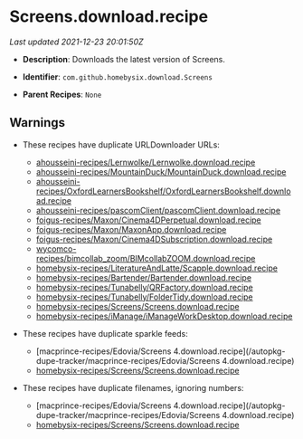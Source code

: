 # Screens.download.recipe

_Last updated 2021-12-23 20:01:50Z_

- **Description**: Downloads the latest version of Screens.

- **Identifier**: `com.github.homebysix.download.Screens`

- **Parent Recipes**: `None`


## Warnings

- These recipes have duplicate URLDownloader URLs:
    - [ahousseini-recipes/Lernwolke/Lernwolke.download.recipe](/autopkg-dupe-tracker/ahousseini-recipes/Lernwolke/Lernwolke.download.recipe)
    - [ahousseini-recipes/MountainDuck/MountainDuck.download.recipe](/autopkg-dupe-tracker/ahousseini-recipes/MountainDuck/MountainDuck.download.recipe)
    - [ahousseini-recipes/OxfordLearnersBookshelf/OxfordLearnersBookshelf.download.recipe](/autopkg-dupe-tracker/ahousseini-recipes/OxfordLearnersBookshelf/OxfordLearnersBookshelf.download.recipe)
    - [ahousseini-recipes/pascomClient/pascomClient.download.recipe](/autopkg-dupe-tracker/ahousseini-recipes/pascomClient/pascomClient.download.recipe)
    - [foigus-recipes/Maxon/Cinema4DPerpetual.download.recipe](/autopkg-dupe-tracker/foigus-recipes/Maxon/Cinema4DPerpetual.download.recipe)
    - [foigus-recipes/Maxon/MaxonApp.download.recipe](/autopkg-dupe-tracker/foigus-recipes/Maxon/MaxonApp.download.recipe)
    - [foigus-recipes/Maxon/Cinema4DSubscription.download.recipe](/autopkg-dupe-tracker/foigus-recipes/Maxon/Cinema4DSubscription.download.recipe)
    - [wycomco-recipes/bimcollab_zoom/BIMcollabZOOM.download.recipe](/autopkg-dupe-tracker/wycomco-recipes/bimcollab_zoom/BIMcollabZOOM.download.recipe)
    - [homebysix-recipes/LiteratureAndLatte/Scapple.download.recipe](/autopkg-dupe-tracker/homebysix-recipes/LiteratureAndLatte/Scapple.download.recipe)
    - [homebysix-recipes/Bartender/Bartender.download.recipe](/autopkg-dupe-tracker/homebysix-recipes/Bartender/Bartender.download.recipe)
    - [homebysix-recipes/Tunabelly/QRFactory.download.recipe](/autopkg-dupe-tracker/homebysix-recipes/Tunabelly/QRFactory.download.recipe)
    - [homebysix-recipes/Tunabelly/FolderTidy.download.recipe](/autopkg-dupe-tracker/homebysix-recipes/Tunabelly/FolderTidy.download.recipe)
    - [homebysix-recipes/Screens/Screens.download.recipe](/autopkg-dupe-tracker/homebysix-recipes/Screens/Screens.download.recipe)
    - [homebysix-recipes/iManage/iManageWorkDesktop.download.recipe](/autopkg-dupe-tracker/homebysix-recipes/iManage/iManageWorkDesktop.download.recipe)

- These recipes have duplicate sparkle feeds:
    - [macprince-recipes/Edovia/Screens 4.download.recipe](/autopkg-dupe-tracker/macprince-recipes/Edovia/Screens 4.download.recipe)
    - [homebysix-recipes/Screens/Screens.download.recipe](/autopkg-dupe-tracker/homebysix-recipes/Screens/Screens.download.recipe)

- These recipes have duplicate filenames, ignoring numbers:
    - [macprince-recipes/Edovia/Screens 4.download.recipe](/autopkg-dupe-tracker/macprince-recipes/Edovia/Screens 4.download.recipe)
    - [homebysix-recipes/Screens/Screens.download.recipe](/autopkg-dupe-tracker/homebysix-recipes/Screens/Screens.download.recipe)